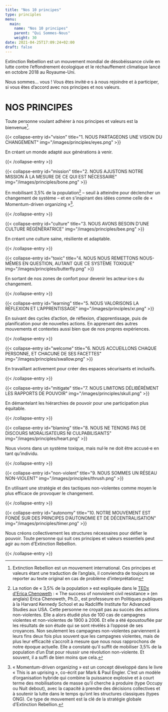 ```yaml
---
title: "Nos 10 principes"
type: principles
menu:
  main:
    name: "Nos 10 principes"
    parent: "Qui Sommes-Nous"
    weight: 30
date: 2021-04-25T17:09:24+02:00
draft: false
---
```


Extinction Rebellion est un mouvement mondial de désobéissance civile en lutte contre l’effondrement écologique et le réchauffement climatique lancé en octobre 2018 au Royaume-Uni.

Nous sommes… vous ! Vous êtes invité·e·s à nous rejoindre et à participer, si vous êtes d’accord avec nos principes et nos valeurs.


# NOS PRINCIPES
Toute personne voulant adhérer à nos principes et valeurs est la bienvenue[^note1].

{{< collapse-entry id="vision" title="1. NOUS PARTAGEONS UNE VISION DU CHANGEMENT" img="/images/principles/eyes.png" >}}

En créant un monde adapté aux générations à venir.

{{< /collapse-entry >}}

{{< collapse-entry id="mission" title="2. NOUS AJUSTONS NOTRE MISSION À LA MESURE DE CE QUI EST NÉCESSAIRE" img="/images/principles/bone.png" >}}

En mobilisant 3,5% de la population[^note2] – seuil à atteindre pour déclencher un changement de système – et en s'inspirant des idées comme celle de « Momentum-driven organizing »[^note3].

[^note2]: La notion de « 3,5% de la population » est expliquée dans le <a href='https://tube.extinctionrebellion.fr/videos/watch/cc5846f7-ad0b-4535-9b26-271753f9298b'>TEDx d'Erica Chenoweth</a> : « The success of nonviolent civil resistance » (en anglais) Erica Chenoweth, Ph.D., est professeure en Politiques publiques à la Harvard Kennedy School et au Radcliffe Institute for Advanced Studies aux USA. Cette personne ne croyait pas au succès des actions non-violentes. Elle a alors étudié plus de 100 cas de campagnes violentes et non-violentes de 1900 à 2006. Et elle a été époustouflée par les résultats de son étude qui se sont révélés à l’opposé de ses croyances. Non seulement les campagnes non-violentes parviennent à leurs fins deux fois plus souvent que les campagnes violentes, mais de plus leur efficacité s’accroît à mesure que nous nous rapprochons de notre époque actuelle. Elle a constaté qu’il suffit de mobiliser 3,5% de la population d’un État pour réussir une révolution non-violente. Et souvent, il a suffi de bien moins que cela.

[^note3]: « Momentum-driven organizing » est un concept développé dans le livre « This is an uprising », co-écrit par Mark & Paul Engler. C’est un modèle d’organisation hybride qui combine la puissance explosive et à court terme des mobilisations de masse qu’il cherche à produire (type Occupy ou Nuit debout), avec la capacité à prendre des décisions collectives et à soutenir la lutte dans le temps qu’ont les structures classiques (types ONG). Ce type de mouvement est la clé de la stratégie globale d’Extinction Rebellion.

{{< /collapse-entry >}}

{{< collapse-entry id="culture" title="3. NOUS AVONS BESOIN D’UNE CULTURE RÉGÉNÉRATRICE" img="/images/principles/bee.png" >}}

En créant une culture saine, résiliente et adaptable.

{{< /collapse-entry >}}

{{< collapse-entry id="toxic" title="4. NOUS NOUS REMETTONS NOUS-MÊMES EN QUESTION, AUTANT QUE CE SYSTÈME TOXIQUE" img="/images/principles/butterfly.png" >}}

En sortant de nos zones de confort pour devenir les acteur·ice·s du changement.

{{< /collapse-entry >}}

{{< collapse-entry id="learning" title="5. NOUS VALORISONS LA RÉFLEXION ET L’APPRENTISSAGE" img="/images/principles/xr.png" >}}

En suivant des cycles d’action, de réflexion, d’apprentissage, puis de planification pour de nouvelles actions. En apprenant des autres mouvements et contextes aussi bien que de nos propres expériences.

{{< /collapse-entry >}}

{{< collapse-entry id="welcome" title="6. NOUS ACCUEILLONS CHAQUE PERSONNE, ET CHACUNE DE SES FACETTES" img="/images/principles/swallow.png" >}}

En travaillant activement pour créer des espaces sécurisants et inclusifs.

{{< /collapse-entry >}}

{{< collapse-entry id="mitigate" title="7. NOUS LIMITONS DÉLIBÉRÉMENT LES RAPPORTS DE POUVOIR" img="/images/principles/skull.png" >}}

En démantelant les hiérarchies de pouvoir pour une participation plus équitable.

{{< /collapse-entry >}}

{{< collapse-entry id="blaming" title="8. NOUS NE TENONS PAS DE DISCOURS MORALISATEURS NI CULPABILISANTS" img="/images/principles/heart.png" >}}

Nous vivons dans un système toxique, mais nul·le ne doit être accusé·e en tant qu’individu.

{{< /collapse-entry >}}

{{< collapse-entry id="non-violent" title="9. NOUS SOMMES UN RÉSEAU NON-VIOLENT" img="/images/principles/thrush.png" >}}

En utilisant une stratégie et des tactiques non-violentes comme moyen le plus efficace de provoquer le changement.

{{< /collapse-entry >}}

{{< collapse-entry id="autonomy" title="10. NOTRE MOUVEMENT EST FONDÉ SUR DES PRINCIPES D’AUTONOMIE ET DE DÉCENTRALISATION" img="/images/principles/timer.png" >}}

Nous créons collectivement les structures nécessaires pour défier le pouvoir. Toute personne qui suit ces principes et valeurs essentiels peut agir au nom d’Extinction Rebellion.

{{< /collapse-entry >}}

[^note1]: Extinction Rebellion est un mouvement international. Ces principes et valeurs étant une traduction de l’anglais, il conviendra de toujours se reporter au texte original en cas de problème d’interprétation
